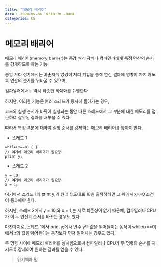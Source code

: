 ```yaml
---
title: "메모리 배리어"
date : 2020-09-06 19:19:30 -0400
categories: CS
---
```



# 메모리 배리어

메모리 배리어(memory barrier)는 중앙 처리 장치나 컴파일러에게 특정 연산의 순서를 강제하도록 하는 기능

중앙 처리 장치에서는 비순차적 명령어 처리 기법을 통해 연산 결과에 영향이 가지 않도록 연산의 순서를 뒤바꿀 수 있으며, 

컴파일러에서도 역시 비슷한 최적화를 수행한다. 

하지만, 이러한 기능은 여러 스레드가 동시에 돌아가는 경우, 

코드의 실행 순서가 바뀌어 실행되는 동안 다른 스레드에서 그 부분에 대한 메모리를 접근하여 잘못된 결과를 내놓을 수 있다. 

따라서 특정 부분에 대하여 실행 순서를 강제하는 메모리 배리어를 놓아야 한다.


- 스레드 1
```
while(x==0) { }
// 여기에 메모리 배리어가 필요함
print y;
```

- 스레드 2
```
y = 10;
// 여기에 메모리 배리어가 필요함
x = 1;
```


여기에서 스레드 1의 print y;가 원래 의도대로 10을 출력하려면 그 위에서 x==0 조건이 통과해야 한다.

하지만, 스레드 2에서 y = 10;와 x = 1;는 서로 의존성이 없기 때문에, 컴파일러나 CPU가 이 두 연산의 순서를 바꾸는 경우도 있다.

마찬가지로, 스레드 1에서 print y;에서 변수 y의 값을 읽어들이는 동작이 while(x==0)에서 x의 값을 읽어들이는 동작보다 먼저 일어나는 경우도 있다. 

두 명령 사이에 메모리 배리어를 설치함으로써 컴파일러나 CPU가 두 명령의 순서를 지키도록 강제하여 원하는 결과를 얻을 수 있다.





> 위키백과 펌
